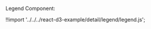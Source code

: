 Legend Component:

<div id="blank-legend" class="demo"></div>
<script src="/react-d3-example/dist/detail/min/legend.min.js"></script>

!!import '../../../react-d3-example/detail/legend/legend.js';
